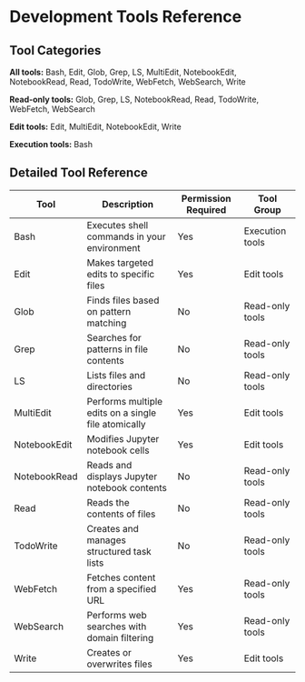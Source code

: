 # Development Tools Reference

## Tool Categories

**All tools:** Bash, Edit, Glob, Grep, LS, MultiEdit, NotebookEdit, NotebookRead, Read, TodoWrite, WebFetch, WebSearch, Write

**Read-only tools:** Glob, Grep, LS, NotebookRead, Read, TodoWrite, WebFetch, WebSearch

**Edit tools:** Edit, MultiEdit, NotebookEdit, Write

**Execution tools:** Bash

## Detailed Tool Reference

| Tool | Description | Permission Required | Tool Group |
|------|-------------|-------------------|------------|
| Bash | Executes shell commands in your environment | Yes | Execution tools |
| Edit | Makes targeted edits to specific files | Yes | Edit tools |
| Glob | Finds files based on pattern matching | No | Read-only tools |
| Grep | Searches for patterns in file contents | No | Read-only tools |
| LS | Lists files and directories | No | Read-only tools |
| MultiEdit | Performs multiple edits on a single file atomically | Yes | Edit tools |
| NotebookEdit | Modifies Jupyter notebook cells | Yes | Edit tools |
| NotebookRead | Reads and displays Jupyter notebook contents | No | Read-only tools |
| Read | Reads the contents of files | No | Read-only tools |
| TodoWrite | Creates and manages structured task lists | No | Read-only tools |
| WebFetch | Fetches content from a specified URL | Yes | Read-only tools |
| WebSearch | Performs web searches with domain filtering | Yes | Read-only tools |
| Write | Creates or overwrites files | Yes | Edit tools |
